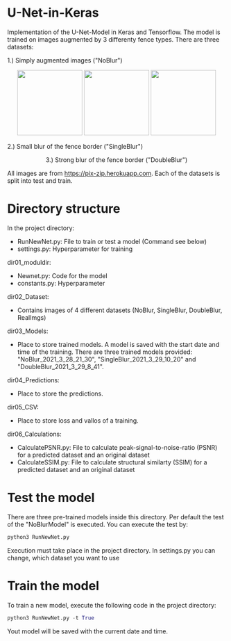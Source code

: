 # U-Net-in-Keras
Implementation of the U-Net-Model in Keras and Tensorflow.
The model is trained on images augmented by 3 differenty fence types. 
There are three datasets: 

1.) Simply augmented images ("NoBlur")
<p align="center"> 
<img src="https://user-images.githubusercontent.com/77172165/120307943-d7d6d200-c2d3-11eb-83ce-9eedc62fb21d.jpg" height="150"> <img src="https://user-images.githubusercontent.com/77172165/120308531-7cf1aa80-c2d4-11eb-9fea-3294ac3fd574.jpg" height = "150"> <img src="https://user-images.githubusercontent.com/77172165/120308728-b3c7c080-c2d4-11eb-9e41-e1ccb566c3b4.jpg" height ="150">


2.) Small blur of the fence border ("SingleBlur")
<p align="center">  
 <ing src=
  

3.) Strong blur of the fence border ("DoubleBlur")

All images are from https://pix-zip.herokuapp.com. Each of the datasets is split into test and train. 

# Directory structure

In the project directory: 


* RunNewNet.py: File to train or test a model (Command see below)
* settings.py: Hyperparameter for training

dir01_moduldir: 

* Newnet.py: Code for the model
* constants.py: Hyperparameter


dir02_Dataset: 

* Contains images of 4 different datasets (NoBlur, SingleBlur, DoubleBlur, RealImgs)

dir03_Models:

* Place to store trained models. A model is saved with the start date and time of the training. There are three trained models provided: "NoBlur_2021_3_28_21_30", "SingleBlur_2021_3_29_10_20" and "DoubleBlur_2021_3_29_8_41".

dir04_Predictions: 

* Place to store the predictions. 

dir05_CSV:

* Place to store loss and vallos of a training. 

dir06_Calculations: 

* CalculatePSNR.py: File to calculate peak-signal-to-noise-ratio (PSNR) for a predicted dataset and an original dataset
* CalculateSSIM.py: File to calculate structural similarty (SSIM) for a predicted dataset and an original dataset 


# Test the model
There are three pre-trained models inside this directory. Per default the test of the "NoBlurModel" is executed. You can execute the test by: 

```python
python3 RunNewNet.py 
```
Execution must take place in the project directory. In settings.py you can change, which dataset you want to use


# Train the model
To train a new model, execute the following code in the project directory:

```python
python3 RunNewNet.py -t True
```
Yout model will be saved with the current date and time. 
